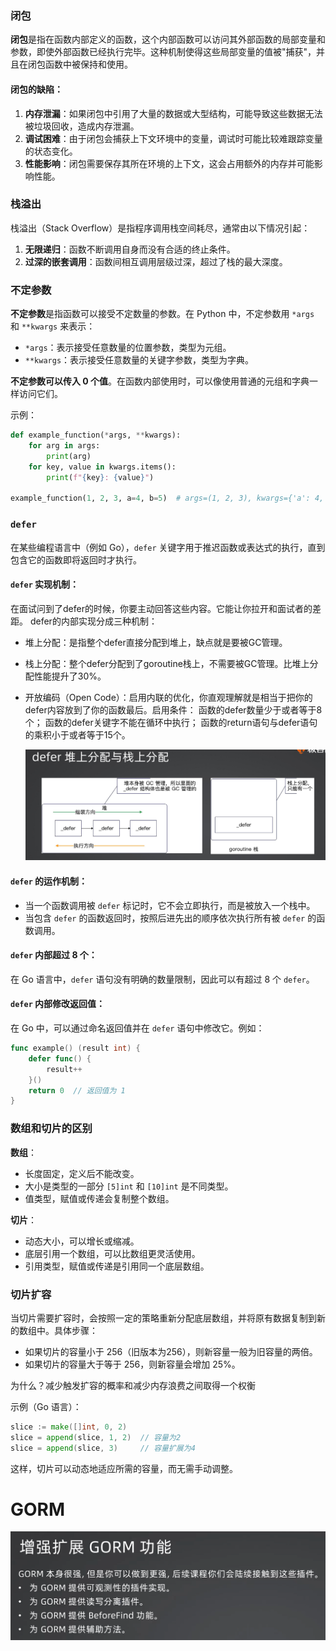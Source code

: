 ### 闭包

**闭包**是指在函数内部定义的函数，这个内部函数可以访问其外部函数的局部变量和参数，即使外部函数已经执行完毕。这种机制使得这些局部变量的值被"捕获"，并且在闭包函数中被保持和使用。

#### 闭包的缺陷：

1. **内存泄漏**：如果闭包中引用了大量的数据或大型结构，可能导致这些数据无法被垃圾回收，造成内存泄漏。
2. **调试困难**：由于闭包会捕获上下文环境中的变量，调试时可能比较难跟踪变量的状态变化。
3. **性能影响**：闭包需要保存其所在环境的上下文，这会占用额外的内存并可能影响性能。

### 栈溢出

栈溢出（Stack Overflow）是指程序调用栈空间耗尽，通常由以下情况引起：

1. **无限递归**：函数不断调用自身而没有合适的终止条件。
2. **过深的嵌套调用**：函数间相互调用层级过深，超过了栈的最大深度。

### 不定参数

**不定参数**是指函数可以接受不定数量的参数。在 Python 中，不定参数用 `*args` 和 `**kwargs` 来表示：

- `*args`：表示接受任意数量的位置参数，类型为元组。
- `**kwargs`：表示接受任意数量的关键字参数，类型为字典。

**不定参数可以传入 0 个值**。在函数内部使用时，可以像使用普通的元组和字典一样访问它们。

示例：

```python
def example_function(*args, **kwargs):
    for arg in args:
        print(arg)
    for key, value in kwargs.items():
        print(f"{key}: {value}")

example_function(1, 2, 3, a=4, b=5)  # args=(1, 2, 3), kwargs={'a': 4, 'b': 5}
```

### `defer`

在某些编程语言中（例如 Go），`defer` 关键字用于推迟函数或表达式的执行，直到包含它的函数即将返回时才执行。

#### `defer` 实现机制：

在面试问到了defer的时候，你要主动回答这些内容。它能让你拉开和面试者的差距。
defer的内部实现分成三种机制：

* 堆上分配：是指整个defer直接分配到堆上，缺点就是要被GC管理。
* 栈上分配：整个defer分配到了goroutine栈上，不需要被GC管理。比堆上分配性能提升了30%。
* 开放编码（Open Code）：启用内联的优化，你直观理解就是相当于把你的defer内容放到了你的函数最后。启用条件：
  函数的defer数量少于或者等于8个；
  函数的defer关键字不能在循环中执行；
  函数的return语句与defer语句的乘积小于或者等于15个。

  ![1718099140755](image/README/1718099140755.png)

#### `defer` 的运作机制：

- 当一个函数调用被 `defer` 标记时，它不会立即执行，而是被放入一个栈中。
- 当包含 `defer` 的函数返回时，按照后进先出的顺序依次执行所有被 `defer` 的函数调用。

#### `defer` 内部超过 8 个：

在 Go 语言中，`defer` 语句没有明确的数量限制，因此可以有超过 8 个 `defer`。

#### `defer` 内部修改返回值：

在 Go 中，可以通过命名返回值并在 `defer` 语句中修改它。例如：

```go
func example() (result int) {
    defer func() {
        result++
    }()
    return 0  // 返回值为 1
}
```

### 数组和切片的区别

**数组**：

- 长度固定，定义后不能改变。
- 大小是类型的一部分 `[5]int` 和 `[10]int` 是不同类型。
- 值类型，赋值或传递会复制整个数组。

**切片**：

- 动态大小，可以增长或缩减。
- 底层引用一个数组，可以比数组更灵活使用。
- 引用类型，赋值或传递是引用同一个底层数组。

### 切片扩容

当切片需要扩容时，会按照一定的策略重新分配底层数组，并将原有数据复制到新的数组中。具体步骤：

* 如果切片的容量小于 256（旧版本为256），则新容量一般为旧容量的两倍。
* 如果切片的容量大于等于 256，则新容量会增加 25%。

为什么？减少触发扩容的概率和减少内存浪费之间取得一个权衡

示例（Go 语言）：

```go
slice := make([]int, 0, 2)
slice = append(slice, 1, 2)  // 容量为2
slice = append(slice, 3)     // 容量扩展为4
```

这样，切片可以动态地适应所需的容量，而无需手动调整。

# GORM

![Alt text](./image/README/image.png)
